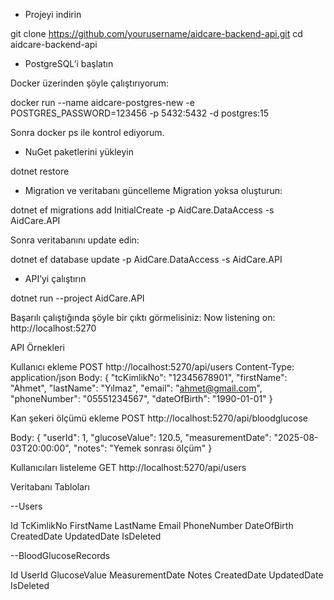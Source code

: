 * Projeyi indirin

git clone https://github.com/yourusername/aidcare-backend-api.git
cd aidcare-backend-api

* PostgreSQL’i başlatın

Docker üzerinden şöyle çalıştırıyorum:

docker run --name aidcare-postgres-new -e POSTGRES_PASSWORD=123456 -p 5432:5432 -d postgres:15

Sonra docker ps ile kontrol ediyorum.


* NuGet paketlerini yükleyin

dotnet restore


* Migration ve veritabanı güncelleme
Migration yoksa oluşturun:

dotnet ef migrations add InitialCreate -p AidCare.DataAccess -s AidCare.API


Sonra veritabanını update edin:


dotnet ef database update -p AidCare.DataAccess -s AidCare.API


* API’yi çalıştırın

   
dotnet run --project AidCare.API

Başarılı çalıştığında şöyle bir çıktı görmelisiniz:
Now listening on: http://localhost:5270

API Örnekleri

Kullanıcı ekleme
POST http://localhost:5270/api/users
Content-Type: application/json
Body:
{
  "tcKimlikNo": "12345678901",
  "firstName": "Ahmet",
  "lastName": "Yılmaz",
  "email": "ahmet@gmail.com",
  "phoneNumber": "05551234567",
  "dateOfBirth": "1990-01-01"
}


Kan şekeri ölçümü ekleme
POST http://localhost:5270/api/bloodglucose


Body:
{
  "userId": 1,
  "glucoseValue": 120.5,
  "measurementDate": "2025-08-03T20:00:00",
  "notes": "Yemek sonrası ölçüm"
}


Kullanıcıları listeleme
GET http://localhost:5270/api/users

Veritabanı Tabloları

--Users

Id
TcKimlikNo
FirstName
LastName
Email
PhoneNumber
DateOfBirth
CreatedDate
UpdatedDate
IsDeleted


--BloodGlucoseRecords

Id
UserId
GlucoseValue
MeasurementDate
Notes
CreatedDate
UpdatedDate
IsDeleted
